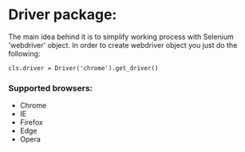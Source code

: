 # Driver package: 

The main idea behind it is to simplify working process with Selenium 'webdriver' object.
In order to create webdriver object you just do the following:
```buildoutcfg
cls.driver = Driver('chrome').get_driver()
```

### Supported browsers:
- Chrome
- IE
- Firefox
- Edge
- Opera
